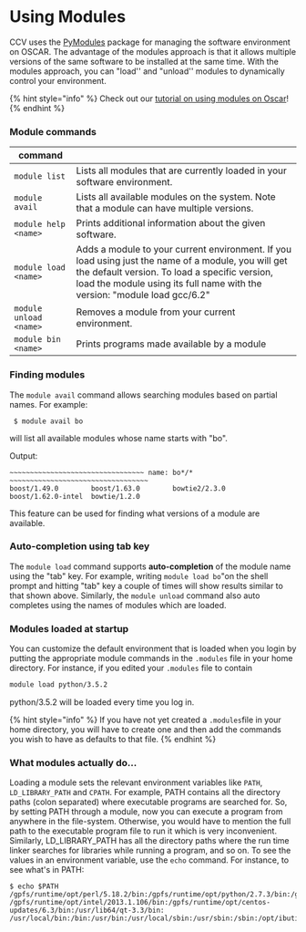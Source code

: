 # Using Modules

CCV uses the [PyModules](https://bitbucket.org/mhowison/pymodules) package for managing the software environment on OSCAR. The advantage of the modules approach is that it allows multiple versions of the same software to be installed at the same time. With the modules approach, you can "load'' and "unload'' modules to dynamically control your environment.

{% hint style="info" %}
Check out our [tutorial on using modules on Oscar](https://brown.hosted.panopto.com/Panopto/Pages/Viewer.aspx?id=cb688701-3a1e-4a96-a1bd-ad51012c0d6b)!
{% endhint %}

### Module commands

| command                 |                                                                                                                                                                                                                                   |
| ----------------------- | --------------------------------------------------------------------------------------------------------------------------------------------------------------------------------------------------------------------------------- |
| `module list`           | Lists all modules that are currently loaded in your software environment.                                                                                                                                                         |
| `module avail`          | Lists all available modules on the system. Note that a module can have multiple versions.                                                                                                                                         |
| `module help <name>`    |  Prints additional information about the given software.                                                                                                                                                                          |
| `module load <name>`    | Adds a module to your current environment. If you load using just the name of a module, you will get the default version. To load a specific version, load the module using its full name with the version: "module load gcc/6.2" |
| `module unload <name>`  | Removes a module from your current environment.                                                                                                                                                                                   |
| `module bin <name>`     | Prints programs made available by a module                                                                                                                                                                                        |

### Finding modules

The `module avail` command allows searching modules based on partial names. For example:

```
 $ module avail bo
```

will list all available modules whose name starts with "bo".

Output:

```
~~~~~~~~~~~~~~~~~~~~~~~~~~~~~~~~~ name: bo*/* ~~~~~~~~~~~~~~~~~~~~~~~~~~~~~~~~~~
boost/1.49.0        boost/1.63.0        bowtie2/2.3.0
boost/1.62.0-intel  bowtie/1.2.0
```

This feature can be used for finding what versions of a module are available.

### Auto-completion using tab key

The `module load` command supports **auto-completion** of the module name using the "tab" key.  For example, writing `module load bo`"on the shell prompt and hitting "tab" key a couple of times will show results similar to that shown above. Similarly, the `module unload` command also auto completes using the names of modules which are loaded.   &#x20;

### Modules loaded at startup

You can customize the default environment that is loaded when you login by putting the appropriate module commands in the `.modules` file in your home directory. For instance, if you edited your `.modules` file to contain

```bash
module load python/3.5.2
```

python/3.5.2 will be loaded every time you log in.

{% hint style="info" %}
If you have not yet created a `.modules`file in your home directory, you will have to create one and then add the commands you wish to have as defaults to that file.
{% endhint %}

### What modules actually do...

Loading a module sets the relevant environment variables like `PATH`, `LD_LIBRARY_PATH` and `CPATH`.  For example, PATH contains all the directory paths (colon separated) where executable programs are searched for. So, by setting PATH through a module, now you can execute a program from anywhere in the file-system. Otherwise, you would have to mention the full path to the executable program file to run it which is very inconvenient. Similarly, LD\_LIBRARY\_PATH has all the directory paths where the run time linker searches for libraries while running a program, and so on. To see the values in an environment variable, use the `echo` command. For instance, to see what's in PATH:

```
$ echo $PATH
/gpfs/runtime/opt/perl/5.18.2/bin:/gpfs/runtime/opt/python/2.7.3/bin:/gpfs/runtime/opt/java/7u5/bin:
/gpfs/runtime/opt/intel/2013.1.106/bin:/gpfs/runtime/opt/centos-updates/6.3/bin:/usr/lib64/qt-3.3/bin:
/usr/local/bin:/bin:/usr/bin:/usr/local/sbin:/usr/sbin:/sbin:/opt/ibutils/bin:/gpfs/runtime/bin
```

&#x20;
